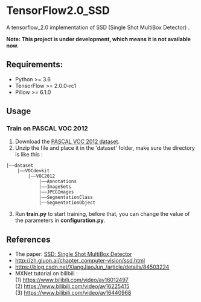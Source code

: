# TensorFlow2.0_SSD
A tensorflow_2.0 implementation of SSD (Single Shot MultiBox Detector) .

**Note: This project is under development, which means it is not available now.**

## Requirements:
+ Python >= 3.6
+ TensorFlow >= 2.0.0-rc1
+ Pillow >= 6.1.0

## Usage
### Train on PASCAL VOC 2012
1. Download the [PASCAL VOC 2012 dataset](http://host.robots.ox.ac.uk/pascal/VOC/).
2. Unzip the file and place it in the 'dataset' folder, make sure the directory is like this : 
```
|——dataset
    |——VOCdevkit
        |——VOC2012
            |——Annotations
            |——ImageSets
            |——JPEGImages
            |——SegmentationClass
            |——SegmentationObject
```
3. Run **train.py** to start training, before that, you can change the value of the parameters in **configuration.py**.


## References
+ The paper: [SSD: Single Shot MultiBox Detector](https://arxiv.org/abs/1512.02325)
+ http://zh.gluon.ai/chapter_computer-vision/ssd.html
+ https://blog.csdn.net/XiangJiaoJun_/article/details/84503224
+ MXNet tutorial on bilibili : <br/> (1) https://www.bilibili.com/video/av16012497<br/> (2) https://www.bilibili.com/video/av16225415<br/> (3) https://www.bilibili.com/video/av16440968

